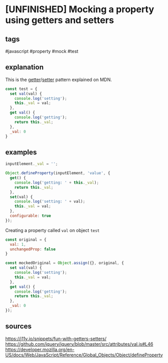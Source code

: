 # [UNFINISHED] Mocking a property using getters and setters
## tags
#javascript #property #mock #test

## explanation


This is the [getter](https://developer.mozilla.org/en-US/docs/Web/JavaScript/Reference/Functions/get)/[setter](https://developer.mozilla.org/en-US/docs/Web/JavaScript/Reference/Functions/set) pattern explained on MDN.
```javascript
const test = {
  set val(val) {
    console.log('setting');
    this._val = val;
  },
  get val() {
    console.log('getting');
    return this._val;
  },
  _val: 0
}
```

## examples
```javascript
inputElement._val = '';

Object.defineProperty(inputElement, 'value', {
  get() {
    console.log('getting: ' + this._val);
	return this._val;
  },
  set(val) {
   	console.log('setting: ' + val);
    this._val = val;
  },
  configurable: true
});
```

Creating a property called `val` on object `test`
```javascript
const original = {
  val: 1,
  unchangedProp: false
}

const mockedOriginal = Object.assign({}, original, { 
  set val(val) {
    console.log('setting');
    this._val = val;
  },
  get val() {
    console.log('getting');
    return this._val;
  },
  _val: 0
});
```
## sources
https://j11y.io/snippets/fun-with-getters-setters/
https://github.com/jquery/jquery/blob/master/src/attributes/val.js#L46
https://developer.mozilla.org/en-US/docs/Web/JavaScript/Reference/Global_Objects/Object/defineProperty
